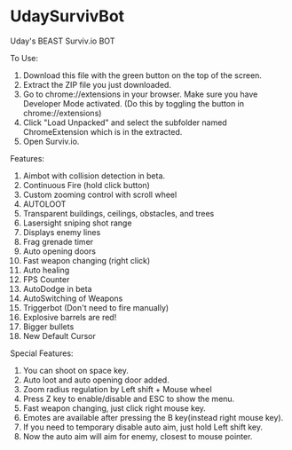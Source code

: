 # UdaySurvivBot
Uday's BEAST Surviv.io BOT

To Use: 
1. Download this file with the green button on the top of the screen.
2. Extract the ZIP file you just downloaded.
3. Go to chrome://extensions in your browser. Make sure you have Developer Mode activated. (Do this by toggling the button in chrome://extensions)
4. Click "Load Unpacked" and select the subfolder named ChromeExtension which is in the extracted.
5. Open Surviv.io.

Features: 
1. Aimbot with collision detection in beta.
2. Continuous Fire (hold click button)
3. Custom zooming control with scroll wheel
4. AUTOLOOT
5. Transparent buildings, ceilings, obstacles, and trees
6. Lasersight sniping shot range
7. Displays enemy lines
8. Frag grenade timer
9. Auto opening doors
10. Fast weapon changing (right click)
11. Auto healing
12. FPS Counter
13. AutoDodge in beta
14. AutoSwitching of Weapons
15. Triggerbot (Don't need to fire manually)
16. Explosive barrels are red!
17. Bigger bullets
18. New Default Cursor

Special Features:
1. You can shoot on space key.
2. Auto loot and auto opening door added.
3. Zoom radius regulation by Left shift + Mouse wheel
4. Press Z key to enable/disable and ESC to show the menu. 
5. Fast weapon changing, just click right mouse key.
6. Emotes are available after pressing the B key(instead right mouse key).
7. If you need to temporary disable auto aim, just hold Left shift key.
8. Now the auto aim will aim for enemy, closest to mouse pointer.
